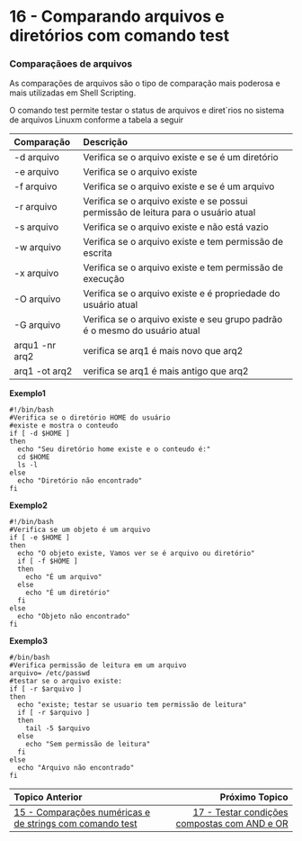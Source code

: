 # 16 - Comparando arquivos e diretórios com comando test

### Comparaçãoes de arquivos

As comparações de arquivos são o tipo de comparação mais poderosa e mais utilizadas em Shell Scripting.  

O comando test permite testar o status de arquivos e diret´rios no sistema de arquivos Linuxm conforme a tabela a seguir  

|Comparação|Descrição|
|:---|:---|
|-d arquivo |Verifica se o arquivo existe e se é um diretório|
|-e arquivo |Verifica se o arquivo existe |
|-f arquivo |Verifica se o arquivo existe e se é um arquivo|
|-r arquivo |Verifica se o arquivo existe e se possui permissão de leitura para o usuário atual|
|-s arquivo |Verifica se o arquivo existe e não está vazio|
|-w arquivo |Verifica se o arquivo existe e tem permissão de escrita|
|-x arquivo |Verifica se o arquivo existe e tem permissão de execução|
|-O arquivo |Verifica se o arquivo existe e é propriedade do usuário atual|
|-G arquivo |Verifica se o arquivo existe e seu grupo padrão é o mesmo do usuário atual|
|arqu1 -nr arq2 |verifica se  arq1 é mais novo que arq2|
|arq1 -ot arq2 |verifica se arq1 é mais antigo que arq2|

**Exemplo1**  
```
#!/bin/bash
#Verifica se o diretório HOME do usuário
#existe e mostra o conteudo
if [ -d $HOME ]
then
  echo "Seu diretório home existe e o conteudo é:"
  cd $HOME
  ls -l
else
  echo "Diretório não encontrado"
fi
```
**Exemplo2**
```
#!/bin/bash
#Verifica se um objeto é um arquivo
if [ -e $HOME ]
then
  echo "O objeto existe, Vamos ver se é arquivo ou diretório"
  if [ -f $HOME ]
  then
    echo "É um arquivo"
  else
    echo "É um diretório"
  fi
else
  echo "Objeto não encontrado"
fi
```
**Exemplo3**
```
#/bin/bash
#Verifica permissão de leitura em um arquivo
arquivo= /etc/passwd
#testar se o arquivo existe:
if [ -r $arquivo ]
then
  echo "existe; testar se usuario tem permissão de leitura"
  if [ -r $arquivo ]
  then
    tail -5 $arquivo
  else
    echo "Sem permissão de leitura"
  fi
else
  echo "Arquivo não encontrado"
fi
``` 
|Topico Anterior|Próximo Topico|
|:---|---:|
|[15 - Comparações numéricas e de strings com comando test](CompNumStrTest.md)|[17 - Testar condições compostas com AND e OR]()